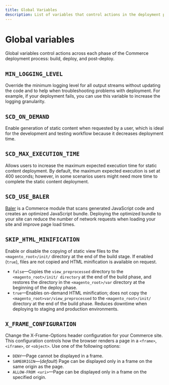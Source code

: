 ```yaml
---
title: Global Variables
description: List of variables that control actions in the deployment process.
---
```


# Global variables

Global variables control actions across each phase of the Commerce deployment process: build, deploy, and post-deploy.

## `MIN_LOGGING_LEVEL`

Override the minimum logging level for all output streams without updating the code and to help when troubleshooting problems with deployment. For example, if your deployment fails, you can use this variable to increase the logging granularity.

## `SCD_ON_DEMAND`

Enable generation of static content when requested by a user, which is ideal for the development and testing workflow because it decreases deployment time.

## `SCD_MAX_EXECUTION_TIME`

Allows users to increase the maximum expected execution time for static content deployment. By default, the maximum expected execution is set at 400 seconds; however, in some scenarios users might need more time to complete the static content deployment.

## `SCD_USE_BALER`

[Baler][] is a Commerce module that scans generated JavaScript code and creates an optimized JavaScript bundle. Deploying the optimized bundle to your site can reduce the number of network requests when loading your site and improve page load times.

## `SKIP_HTML_MINIFICATION`

Enable or disable the copying of static view files to the `<magento_root>/init/` directory at the end of the build stage. If enabled (`true`), files are not copied and HTML minification is available on request.

- `false`—Copies the `view_preprocessed` directory to the `<magento_root>/init/ directory` at the end of the build phase, and restores the directory in the `<magento_root>/var` directory at the beginning of the deploy phase.
- `true`—Enables on-demand HTML minification; does not copy the `<magento_root>var/view_preprocessed` to the `<magento_root>/init/` directory at the end of the build phase. Reduces downtime when deploying to staging and production environments.

## `X_FRAME_CONFIGURATION`

Change the X-Frame-Options header configuration for your Commerce site. This configuration controls how the browser renders a page in a `<frame>`, `<iframe>`, or `<object>`. Use one of the following options:

- `DENY`—Page cannot be displayed in a frame.
- `SAMEORIGIN`—(_default_) Page can be displayed only in a frame on the same origin as the page.
- `ALLOW-FROM <uri>`—Page can be displayed only in a frame on the specified origin.

<!-- link definitions -->

[Baler]: https://github.com/magento/baler
